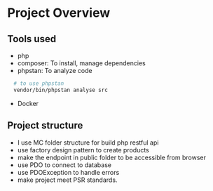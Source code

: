 # Project Overview
## Tools used
- php
- composer: To install, manage dependencies
- phpstan: To analyze code
```sh
  # to use phpstan
  vendor/bin/phpstan analyse src 
```
- Docker


## Project structure
- I use MC folder structure for build php restful api
- use factory design pattern to create products
- make the endpoint in public folder to be accessible from browser
- use PDO to connect to database
- use PDOException to handle errors
- make project meet PSR standards.


